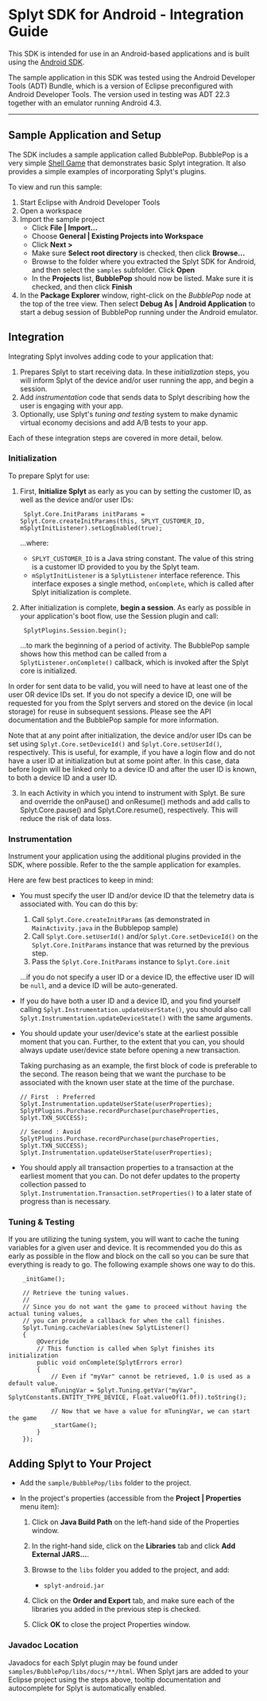 # Splyt SDK for Android - Integration Guide

This SDK is intended for use in an Android-based applications and is built using the [Android SDK](http://developer.android.com/sdk/).  

The sample application in this SDK was tested using the Android Developer Tools (ADT) Bundle, which is a version of Eclipse preconfigured with Android Developer Tools.  The version used in testing was ADT 22.3 together with an emulator running Android 4.3.

***

## Sample Application and Setup

The SDK includes a sample application called BubblePop.  BubblePop is a very simple [Shell Game](http://en.wikipedia.org/wiki/Shell_game) that demonstrates basic Splyt integration.  It also provides a simple examples of incorporating Splyt's plugins.

To view and run this sample:

1. Start Eclipse with Android Developer Tools
2. Open a workspace
3. Import the sample project
    * Click **File | Import...**
    * Choose **General | Existing Projects into Workspace**
    * Click **Next >**
    * Make sure **Select root directory** is checked, then click **Browse...**
    * Browse to the folder where you extracted the Splyt SDK for Android, and then select the `samples` subfolder.  Click **Open**
    * In the **Projects** list, **BubblePop** should now be listed.  Make sure it is checked, and then click **Finish**
4. In the **Package Explorer** window, right-click on the *BubblePop* node at the top of the tree view.  Then select **Debug As | Android Application** to start a debug session of BubblePop running under the Android emulator.

## Integration

Integrating Splyt involves adding code to your application that:

1. Prepares Splyt to start receiving data.  In these *initialization* steps, you will inform Splyt of the device and/or user running the app, and begin a session.
2. Add *instrumentation* code that sends data to Splyt describing how the user is engaging with your app.
3. Optionally, use Splyt's *tuning and testing* system to make dynamic virtual economy decisions and add A/B tests to your app.

Each of these integration steps are covered in more detail, below.

### Initialization

To prepare Splyt for use:

1. First, **Initialize Splyt** as early as you can by setting the customer ID, as well as the device and/or user IDs:

        Splyt.Core.InitParams initParams = Splyt.Core.createInitParams(this, SPLYT_CUSTOMER_ID, mSplytInitListener).setLogEnabled(true);

    ...where:

    * `SPLYT_CUSTOMER_ID` is a Java string constant.  The value of this string is a customer ID provided to you by the Splyt team.
    * `mSplytInitListener` is a `SplytListener` interface reference.  This interface exposes a single method, `onComplete`, which is called after Splyt initialization is complete.

2. After initialization is complete, **begin a session**.  As early as possible in your application's boot flow, use the Session plugin and call:

        SplytPlugins.Session.begin();

    ...to mark the beginning of a period of activity.  The BubblePop sample shows how this method can be called from a `SplytListener.onComplete()` callback, which is invoked after the Splyt core is initialized.

In order for sent data to be valid, you will need to have at least one of the user OR device IDs set.  If you do not specify a device ID, one will be requested for you from the Splyt servers and stored on the device (in local storage) for reuse in subsequent sessions.  Please see the API documentation and the BubblePop sample for more information.

Note that at any point after initialization, the device and/or user IDs can be set using `Splyt.Core.setDeviceId()` and `Splyt.Core.setUserId()`, respectively.  This is useful, for example, if you have a login flow and do not have a user ID at initialization but at some point after.  In this case, data before login will be linked only to a device ID and after the user ID is known, to both a device ID and a user ID.

3. In each Activity in which you intend to instrument with Splyt.  Be sure and override the onPause() and onResume() methods and add calls to Splyt.Core.pause() and Splyt.Core.resume(), respectively.  This will reduce the risk of data loss.

### Instrumentation

Instrument your application using the additional plugins provided in the SDK, where possible.  Refer to the the sample application for examples.

Here are few best practices to keep in mind:

* You must specify the user ID and/or device ID that the telemetry data is associated with.  You can do this by:

    1. Call `Splyt.Core.createInitParams` (as demonstrated in `MainActivity.java` in the Bubblepop sample)
    2. Call `Splyt.Core.setUserId()` and/or `Splyt.Core.setDeviceId()` on the `Splyt.Core.InitParams` instance that was returned by the previous step.
    3. Pass the `Splyt.Core.InitParams` instance to `Splyt.Core.init`

    ...if you do not specify a user ID or a device ID, the effective user ID will be `null`, and a device ID will be auto-generated.

*   If you do have both a user ID and a device ID, and you find yourself calling `Splyt.Instrumentation.updateUserState()`, you should also call `Splyt.Instrumentation.updateDeviceState()` with the same arguments.

*   You should update your user/device's state at the earliest possible moment that you can.  Further, to the extent that you can, you should always update user/device state before opening a new transaction.

    Taking purchasing as an example, the first block of code is preferable to the second.  The reason being that we want the purchase to be associated with the known user state at the time of the purchase.

        // First  : Preferred
        Splyt.Instrumentation.updateUserState(userProperties);
        SplytPlugins.Purchase.recordPurchase(purchaseProperties, Splyt.TXN_SUCCESS);

        // Second : Avoid
        SplytPlugins.Purchase.recordPurchase(purchaseProperties, Splyt.TXN_SUCCESS);
        Splyt.Instrumentation.updateUserState(userProperties);

*   You should apply all transaction properties to a transaction at the earliest moment that you can.
Do not defer updates to the property collection passed to `Splyt.Instrumentation.Transaction.setProperties()` to a later state of progress than is necessary.

### Tuning & Testing

If you are utilizing the tuning system, you will want to cache the tuning variables for a given user and device.  It is recommended you do this as early as possible in the flow and block on the call so you can be sure that everything is ready to go.  The following example shows one way to do this.

        _initGame();

        // Retrieve the tuning values.
        //
        // Since you do not want the game to proceed without having the actual tuning values,
        // you can provide a callback for when the call finishes.
        Splyt.Tuning.cacheVariables(new SplytListener()
        {
            @Override
            // This function is called when Splyt finishes its initialization
            public void onComplete(SplytErrors error)
            {
                // Even if "myVar" cannot be retrieved, 1.0 is used as a default value.
                mTuningVar = Splyt.Tuning.getVar("myVar", SplytConstants.ENTITY_TYPE_DEVICE, Float.valueOf(1.0f)).toString();

                // Now that we have a value for mTuningVar, we can start the game
                _startGame();
            }
        });

## Adding Splyt to Your Project

* Add the `sample/BubblePop/libs` folder to the project.
* In the project's properties (accessible from the **Project | Properties** menu item):

    1. Click on **Java Build Path** on the left-hand side of the Properties window.
    2. In the right-hand side, click on the **Libraries** tab and click **Add External JARS...**.
    3. Browse to the `libs` folder you added to the project, and add:

        * `splyt-android.jar`

    4. Click on the **Order and Export** tab, and make sure each of the libraries you added in the previous step is checked.
    5. Click **OK** to close the project Properties window.

### Javadoc Location

Javadocs for each Splyt plugin may be found under `samples/BubblePop/libs/docs/**/html`.  When Splyt jars are added to your Eclipse project using the steps above, tooltip documentation and autocomplete for Splyt is automatically enabled. 
